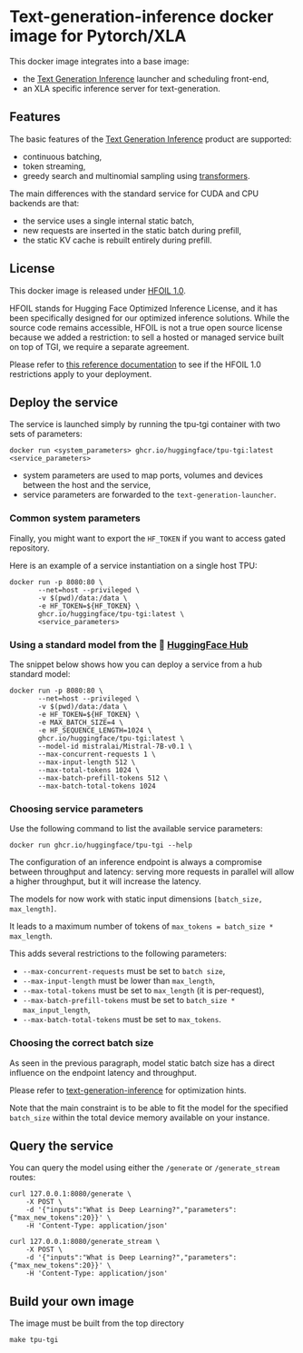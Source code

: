 # Text-generation-inference docker image for Pytorch/XLA

This docker image integrates into a base image:

- the [Text Generation Inference](https://github.com/huggingface/text-generation-inference) launcher and scheduling front-end,
- an XLA specific inference server for text-generation.

## Features

The basic features of the [Text Generation Inference](https://github.com/huggingface/text-generation-inference) product are supported:

- continuous batching,
- token streaming,
- greedy search and multinomial sampling using [transformers](https://huggingface.co/docs/transformers/generation_strategies#customize-text-generation).

The main differences with the standard service for CUDA and CPU backends are that:

- the service uses a single internal static batch,
- new requests are inserted in the static batch during prefill,
- the static KV cache is rebuilt entirely during prefill.

## License

This docker image is released under [HFOIL 1.0](https://github.com/huggingface/text-generation-inference/blob/bde25e62b33b05113519e5dbf75abda06a03328e/LICENSE).

HFOIL stands for Hugging Face Optimized Inference License, and it has been specifically designed for our optimized inference solutions. While the source code remains accessible, HFOIL is not a true open source license because we added a restriction: to sell a hosted or managed service built on top of TGI, we require a separate agreement.

Please refer to [this reference documentation](https://github.com/huggingface/text-generation-inference/issues/726) to see if the HFOIL 1.0 restrictions apply to your deployment.

## Deploy the service

The service is launched simply by running the tpu-tgi container with two sets of parameters:

```
docker run <system_parameters> ghcr.io/huggingface/tpu-tgi:latest <service_parameters>
```

- system parameters are used to map ports, volumes and devices between the host and the service,
- service parameters are forwarded to the `text-generation-launcher`.

### Common system parameters

Finally, you might want to export the `HF_TOKEN` if you want to access gated repository.

Here is an example of a service instantiation on a single host TPU:

```
docker run -p 8080:80 \
       --net=host --privileged \
       -v $(pwd)/data:/data \
       -e HF_TOKEN=${HF_TOKEN} \
       ghcr.io/huggingface/tpu-tgi:latest \
       <service_parameters>
```



### Using a standard model from the 🤗 [HuggingFace Hub](https://huggingface.co/models)


The snippet below shows how you can deploy a service from a hub standard model:

```
docker run -p 8080:80 \
       --net=host --privileged \
       -v $(pwd)/data:/data \
       -e HF_TOKEN=${HF_TOKEN} \
       -e MAX_BATCH_SIZE=4 \
       -e HF_SEQUENCE_LENGTH=1024 \
       ghcr.io/huggingface/tpu-tgi:latest \
       --model-id mistralai/Mistral-7B-v0.1 \
       --max-concurrent-requests 1 \
       --max-input-length 512 \
       --max-total-tokens 1024 \
       --max-batch-prefill-tokens 512 \
       --max-batch-total-tokens 1024
```


### Choosing service parameters

Use the following command to list the available service parameters:

```
docker run ghcr.io/huggingface/tpu-tgi --help
```

The configuration of an inference endpoint is always a compromise between throughput and latency: serving more requests in parallel will allow a higher throughput, but it will increase the latency.

The models for now work with static input dimensions `[batch_size, max_length]`.

It leads to a maximum number of tokens of `max_tokens = batch_size * max_length`.

This adds several restrictions to the following parameters:

- `--max-concurrent-requests` must be set to `batch size`,
- `--max-input-length` must be lower than `max_length`,
- `--max-total-tokens` must be set to `max_length` (it is per-request),
- `--max-batch-prefill-tokens` must be set to `batch_size * max_input_length`,
- `--max-batch-total-tokens` must be set to `max_tokens`.

### Choosing the correct batch size

As seen in the previous paragraph, model static batch size has a direct influence on the endpoint latency and throughput.

Please refer to [text-generation-inference](https://github.com/huggingface/text-generation-inference) for optimization hints.

Note that the main constraint is to be able to fit the model for the specified `batch_size` within the total device memory available
on your instance.

## Query the service

You can query the model using either the `/generate` or `/generate_stream` routes:

```
curl 127.0.0.1:8080/generate \
    -X POST \
    -d '{"inputs":"What is Deep Learning?","parameters":{"max_new_tokens":20}}' \
    -H 'Content-Type: application/json'
```

```
curl 127.0.0.1:8080/generate_stream \
    -X POST \
    -d '{"inputs":"What is Deep Learning?","parameters":{"max_new_tokens":20}}' \
    -H 'Content-Type: application/json'
```

## Build your own image

The image must be built from the top directory

```
make tpu-tgi
```
